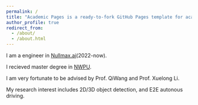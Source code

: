 ```yaml
---
permalink: /
title: "Academic Pages is a ready-to-fork GitHub Pages template for academic personal websites"
author_profile: true
redirect_from: 
  - /about/
  - /about.html
---
```


I am a engineer in [Nullmax.ai](nullmax.com)(2022-now).

I recieved master degree in [NWPU](http://www.nwpu.edu.cn).

I am very fortunate to be advised by Prof. QiWang and Prof. Xuelong Li.

My research interest includes 2D/3D object detection, and E2E autonous driving.
